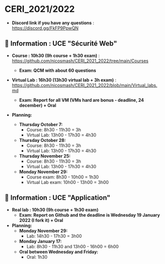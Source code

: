 # CERI_2021/2022

* **Discord link if you have any questions** : https://discord.gg/FkFP9PpwQN

## 📢 Information : UCE "Sécurité Web"

* **Course : 10h30 (9h course + 1h30 exam)** : https://github.com/nicosmash/CERI_2021_2022/tree/main/Courses
    * **Exam: QCM with about 60 questions**

* **Virtual Lab : 16h30 (13h30 virtual lab + 3h exam)** : https://github.com/nicosmash/CERI_2021_2022/blob/main/Virtual_labs.md
    * **Exam: Report for all VM (VMs hard are bonus - deadline, 24 december) + Oral**

* **Planning:**
    * **Thursday October 7:**
        - Course: 8h30 - 11h30 = 3h
        - Virtual Lab: 13h00 - 17h30 = 4h30
    * **Thursday October 28:**
        - Course: 8h30 - 11h30 = 3h
        - Virtual Lab: 13h00 - 17h30 = 4h30
    * **Thursday November 25:**
        - Course: 8h30 - 11h30 = 3h
        - Virtual Lab: 13h00 - 17h30 = 4h30
    * **Monday November 29:**
        - Course exam: 8h30 - 10h00 = 1h30
        - Virtual Lab exam: 10h00 - 13h00 = 3h00

## 📢 Information : UCE "Application"

* **Real lab : 10h30 (9h course + 1h30 exam)**
    * **Exam: Report on Github and the deadline is Wednesday 19 January 2022 (I fork it) + Oral**
* **Planning:**
    * **Monday November 29:**
        - Lab: 14h30 - 17h30 = 3h00
    * **Monday January 17:**
        - Lab: 8h30 - 11h30 and 13h00 - 16h00 = 6h00
    * **Oral between Wednesday and Friday:**
        - Oral: 1h30
